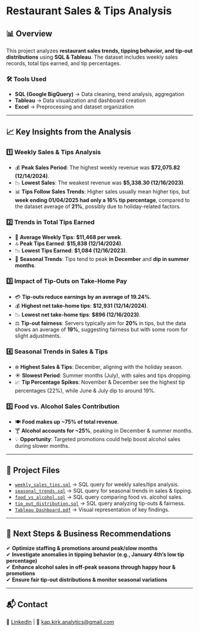 # Restaurant Sales & Tips Analysis  

## 📊 Overview  
This project analyzes **restaurant sales trends, tipping behavior, and tip-out distributions** using **SQL & Tableau**. The dataset includes weekly sales records, total tips earned, and tip percentages.  

### **🛠️ Tools Used**  
- **SQL (Google BigQuery)** → Data cleaning, trend analysis, aggregation  
- **Tableau** → Data visualization and dashboard creation  
- **Excel** → Preprocessing and dataset organization  

---

## **📈 Key Insights from the Analysis**  
### **1️⃣ Weekly Sales & Tips Analysis**  
- 💰 **Peak Sales Period**: The highest weekly revenue was **$72,075.82 (12/14/2024)**.  
- 📉 **Lowest Sales**: The weakest revenue was **$5,338.30 (12/16/2023)**.  
- 📊 **Tips Follow Sales Trends**: Higher sales usually mean higher tips, but **week ending 01/04/2025 had only a 16% tip percentage**, compared to the dataset average of **21%**, possibly due to holiday-related factors.  

### **2️⃣ Trends in Total Tips Earned**  
- 💸 **Average Weekly Tips**: **$11,468 per week**.  
- 🔝 **Peak Tips Earned**: **$15,838 (12/14/2024)**.  
- 📉 **Lowest Tips Earned**: **$1,084 (12/16/2023)**.  
- 📅 **Seasonal Trends**: Tips tend to peak **in December** and **dip in summer months**.  

### **3️⃣ Impact of Tip-Outs on Take-Home Pay**  
- 💳 **Tip-outs reduce earnings by an average of 19.24%**.  
- 💰 **Highest net take-home tips**: **$12,931 (12/14/2024)**.  
- 📉 **Lowest net take-home tips**: **$896 (12/16/2023)**.  
- ⚖️ **Tip-out fairness**: Servers typically aim for **20%** in tips, but the data shows an average of **19%**, suggesting fairness but with some room for slight adjustments.  

### **4️⃣ Seasonal Trends in Sales & Tips**  
- ❄️ **Highest Sales & Tips**: December, aligning with the holiday season.  
- ☀️ **Slowest Period**: Summer months (July), with sales and tips dropping.  
- 📈 **Tip Percentage Spikes**: November & December see the highest tip percentages (22%), while June & July dip to around 19%.  

### **5️⃣ Food vs. Alcohol Sales Contribution**  
- 🍽️ **Food makes up ~75% of total revenue**.  
- 🍸 **Alcohol accounts for ~25%**, peaking in December & summer months.  
- 💡 **Opportunity**: Targeted promotions could help boost alcohol sales during slower months.  

---

## **📂 Project Files**  
- [`weekly_sales_tips.sql`](https://github.com/KapKirk-analytics/restaurant-sales-analysis/blob/main/Weekly%20Sales%20%26%20Tips%20Analysis.sql) → SQL query for weekly sales/tips analysis.  
- [`seasonal_trends.sql`](https://github.com/KapKirk-analytics/restaurant-sales-analysis/blob/main/Seasonal%20Trends%20in%20Sales%20and%20Tips.sql) → SQL query for seasonal trends in sales & tipping.  
- [`food_vs_alcohol.sql`](https://github.com/KapKirk-analytics/restaurant-sales-analysis/blob/main/Food%20vs%20Alcohol%20Sales%20Contribution.sql) → SQL query comparing food vs. alcohol sales.  
- [`tip_out_distribution.sql`](https://github.com/KapKirk-analytics/restaurant-sales-analysis/blob/main/Tip%20Out%20Distribution.sql) → SQL query analyzing tip-outs & fairness.  
- [`Tableau Dashboard.pdf`](INSERT_LINK_HERE) → Visual representation of key findings.  

---

## **📌 Next Steps & Business Recommendations**  
✔ **Optimize staffing & promotions around peak/slow months**  
✔ **Investigate anomalies in tipping behavior (e.g., January 4th’s low tip percentage)**  
✔ **Enhance alcohol sales in off-peak seasons through happy hour & promotions**  
✔ **Ensure fair tip-out distributions & monitor seasonal variations**  

---

## 📬 Contact  
🔗 [LinkedIn](https://www.linkedin.com/in/kapkirkanalytics) | 📧 kap.kirk.analytics@gmail.com  

